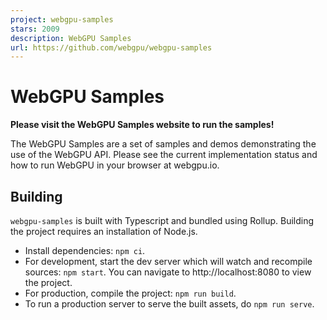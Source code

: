 ```yaml
---
project: webgpu-samples
stars: 2009
description: WebGPU Samples
url: https://github.com/webgpu/webgpu-samples
---
```


WebGPU Samples
==============

**Please visit the WebGPU Samples website to run the samples!**

The WebGPU Samples are a set of samples and demos demonstrating the use of the WebGPU API. Please see the current implementation status and how to run WebGPU in your browser at webgpu.io.

Building
--------

`webgpu-samples` is built with Typescript and bundled using Rollup. Building the project requires an installation of Node.js.

-   Install dependencies: `npm ci`.
-   For development, start the dev server which will watch and recompile sources: `npm start`. You can navigate to http://localhost:8080 to view the project.
-   For production, compile the project: `npm run build`.
-   To run a production server to serve the built assets, do `npm run serve`.
